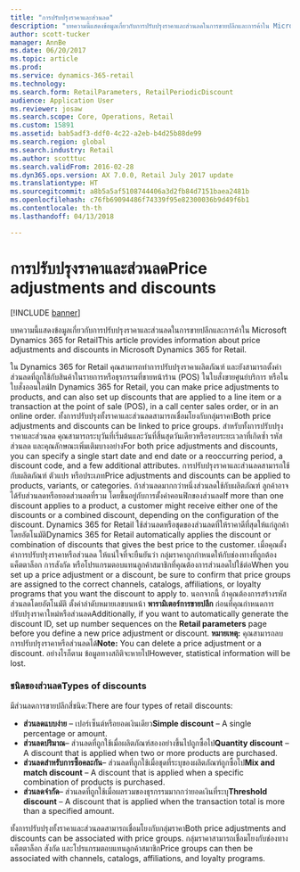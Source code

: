 ```yaml
---
title: "การปรับปรุงราคาและส่วนลด"
description: "บทความนี้แสดงข้อมูลเกี่ยวกับการปรับปรุงราคาและส่วนลดในการขายปลีกและการค้าใน Microsoft Dynamics 365 for Retail"
author: scott-tucker
manager: AnnBe
ms.date: 06/20/2017
ms.topic: article
ms.prod: 
ms.service: dynamics-365-retail
ms.technology: 
ms.search.form: RetailParameters, RetailPeriodicDiscount
audience: Application User
ms.reviewer: josaw
ms.search.scope: Core, Operations, Retail
ms.custom: 15891
ms.assetid: bab5adf3-ddf0-4c22-a2eb-b4d25b88de99
ms.search.region: global
ms.search.industry: Retail
ms.author: scotttuc
ms.search.validFrom: 2016-02-28
ms.dyn365.ops.version: AX 7.0.0, Retail July 2017 update
ms.translationtype: HT
ms.sourcegitcommit: a8b5a5af5108744406a3d2fb84d7151baea2481b
ms.openlocfilehash: c76fb69094486f74339f95e82300036b9d49f6b1
ms.contentlocale: th-th
ms.lasthandoff: 04/13/2018

---
```


# <a name="price-adjustments-and-discounts"></a><span data-ttu-id="0c97c-103">การปรับปรุงราคาและส่วนลด</span><span class="sxs-lookup"><span data-stu-id="0c97c-103">Price adjustments and discounts</span></span>

[!INCLUDE [banner](includes/banner.md)]

<span data-ttu-id="0c97c-104">บทความนี้แสดงข้อมูลเกี่ยวกับการปรับปรุงราคาและส่วนลดในการขายปลีกและการค้าใน Microsoft Dynamics 365 for Retail</span><span class="sxs-lookup"><span data-stu-id="0c97c-104">This article provides information about price adjustments and discounts in Microsoft Dynamics 365 for Retail.</span></span>

<span data-ttu-id="0c97c-105">ใน Dynamics 365 for Retail คุณสามารถทำการปรับปรุงราคาผลิตภัณฑ์ และยังสามารถตั้งค่าส่วนลดที่ถูกใช้กับสินค้าในรายการหรือธุรกรรมที่ขายหน้าร้าน (POS) ในใบสั่งขายศูนย์บริการ หรือในใบสั่งออนไลน์</span><span class="sxs-lookup"><span data-stu-id="0c97c-105">In Dynamics 365 for Retail, you can make price adjustments to products, and can also set up discounts that are applied to a line item or a transaction at the point of sale (POS), in a call center sales order, or in an online order.</span></span> <span data-ttu-id="0c97c-106">ทั้งการปรับปรุงทั้งราคาและส่วนลดสามารถเชื่อมโยงกับกลุ่มราคา</span><span class="sxs-lookup"><span data-stu-id="0c97c-106">Both price adjustments and discounts can be linked to price groups.</span></span> <span data-ttu-id="0c97c-107">สำหรับทั้งการปรับปรุงราคาและส่วนลด คุณสามารถระบุวันที่เริ่มต้นและวันที่สิ้นสุดวันเดียวหรือรอบระยะเวลาที่เกิดซ้ำ รหัสส่วนลด และคุณลักษณะเพิ่มเติมบางอย่าง</span><span class="sxs-lookup"><span data-stu-id="0c97c-107">For both price adjustments and discounts, you can specify a single start date and end date or a reoccurring period, a discount code, and a few additional attributes.</span></span> <span data-ttu-id="0c97c-108">การปรับปรุงราคาและส่วนลดสามารถใช้กับผลิตภัณฑ์ ตัวแปร หรือประเภท</span><span class="sxs-lookup"><span data-stu-id="0c97c-108">Price adjustments and discounts can be applied to products, variants, or categories.</span></span> <span data-ttu-id="0c97c-109">ถ้าส่วนลดมากกว่าหนึ่งส่วนลดใช้กับผลิตภัณฑ์ ลูกค้าอาจได้รับส่วนลดหรือยอดส่วนลดที่รวม โดยขึ้นอยู่กับการตั้งค่าคอนฟิกของส่วนลด</span><span class="sxs-lookup"><span data-stu-id="0c97c-109">If more than one discount applies to a product, a customer might receive either one of the discounts or a combined discount, depending on the configuration of the discount.</span></span> <span data-ttu-id="0c97c-110">Dynamics 365 for Retail ใช้ส่วนลดหรือชุดของส่วนลดที่ให้ราคาดีที่สุดให้แก่ลูกค้าโดยอัตโนมัติ</span><span class="sxs-lookup"><span data-stu-id="0c97c-110">Dynamics 365 for Retail automatically applies the discount or combination of discounts that gives the best price to the customer.</span></span> <span data-ttu-id="0c97c-111">เมื่อคุณตั้งค่าการปรับปรุงราคาหรือส่วนลด ให้แน่ใจที่จะยืนยันว่า กลุ่มราคาถูกกำหนดให้กับช่องทางที่ถูกต้อง แค็ตตาล็อก การสังกัด หรือโปรแกรมตอบแทนลูกค้าสมาชิกที่คุณต้องการส่วนลดไปใช้ต่อ</span><span class="sxs-lookup"><span data-stu-id="0c97c-111">When you set up a price adjustment or a discount, be sure to confirm that price groups are assigned to the correct channels, catalogs, affiliations, or loyalty programs that you want the discount to apply to.</span></span> <span data-ttu-id="0c97c-112">นอกจากนี้ ถ้าคุณต้องการสร้างรหัสส่วนลดโดยอัตโนมัติ ตั้งค่าลำดับหมายเลขบนหน้า **พารามิเตอร์การขายปลีก** ก่อนที่คุณกำหนดการปรับปรุงราคาใหม่หรือส่วนลด</span><span class="sxs-lookup"><span data-stu-id="0c97c-112">Additionally, if you want to automatically generate the discount ID, set up number sequences on the **Retail parameters** page before you define a new price adjustment or discount.</span></span> <span data-ttu-id="0c97c-113">**หมายเหตุ:** คุณสามารถลบการปรับปรุงราคาหรือส่วนลดได้</span><span class="sxs-lookup"><span data-stu-id="0c97c-113">**Note:** You can delete a price adjustment or a discount.</span></span> <span data-ttu-id="0c97c-114">อย่างไรก็ตาม ข้อมูลทางสถิติจะหายไป</span><span class="sxs-lookup"><span data-stu-id="0c97c-114">However, statistical information will be lost.</span></span>

### <a name="types-of-discounts"></a><span data-ttu-id="0c97c-115">ชนิดของส่วนลด</span><span class="sxs-lookup"><span data-stu-id="0c97c-115">Types of discounts</span></span>

<span data-ttu-id="0c97c-116">มีส่วนลดการขายปลีกสี่ชนิด:</span><span class="sxs-lookup"><span data-stu-id="0c97c-116">There are four types of retail discounts:</span></span>

-   <span data-ttu-id="0c97c-117">**ส่วนลดแบบง่าย** – เปอร์เซ็นต์หรือยอดเงินเดียว</span><span class="sxs-lookup"><span data-stu-id="0c97c-117">**Simple discount** – A single percentage or amount.</span></span>
-   <span data-ttu-id="0c97c-118">**ส่วนลดปริมาณ**– ส่วนลดที่ถูกใช้เมื่อผลิตภัณฑ์สองอย่างขึ้นไปถูกซื้อไป</span><span class="sxs-lookup"><span data-stu-id="0c97c-118">**Quantity discount** – A discount that is applied when two or more products are purchased.</span></span>
-   <span data-ttu-id="0c97c-119">**ส่วนลดสำหรับการซื้อคละกัน**– ส่วนลดที่ถูกใช้เมื่อชุดที่ระบุของผลิตภัณฑ์ถูกซื้อไป</span><span class="sxs-lookup"><span data-stu-id="0c97c-119">**Mix and match discount** – A discount that is applied when a specific combination of products is purchased.</span></span>
-   <span data-ttu-id="0c97c-120">**ส่วนลดจำกัด**– ส่วนลดที่ถูกใช้เมื่อผลรวมของธุรกรรมมากกว่ายอดเงินที่ระบุ</span><span class="sxs-lookup"><span data-stu-id="0c97c-120">**Threshold discount** – A discount that is applied when the transaction total is more than a specified amount.</span></span>

<span data-ttu-id="0c97c-121">ทั้งการปรับปรุงทั้งราคาและส่วนลดสามารถเชื่อมโยงกับกลุ่มราคา</span><span class="sxs-lookup"><span data-stu-id="0c97c-121">Both price adjustments and discounts can be associated with price groups.</span></span> <span data-ttu-id="0c97c-122">กลุ่มราคาสามารถเชื่อมโยงกับช่องทาง แค็ตตาล็อก สังกัด และโปรแกรมตอบแทนลูกค้าสมาชิก</span><span class="sxs-lookup"><span data-stu-id="0c97c-122">Price groups can then be associated with channels, catalogs, affiliations, and loyalty programs.</span></span>




